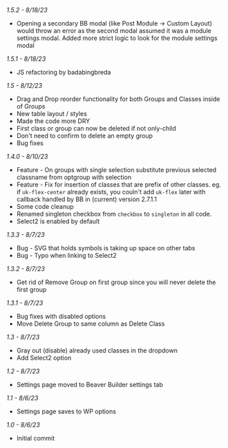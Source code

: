 *1.5.2 - 8/18/23*
- Opening a secondary BB modal (like Post Module -> Custom Layout) would throw an error as the second modal assumed it was a module settings modal. Added more strict logic to look for the module settings modal

*1.5.1 - 8/18/23*
- JS refactoring by badabingbreda

*1.5 - 8/12/23*
- Drag and Drop reorder functionality for both Groups and Classes inside of Groups
- New table layout / styles
- Made the code more DRY
- First class or group can now be deleted if not only-child
- Don't need to confirm to delete an empty group
- Bug fixes

*1.4.0 - 8/10/23*
- Feature - On groups with single selection substitute previous selected classname from optgroup with selection
- Feature - Fix for insertion of classes that are prefix of other classes. eg. if `uk-flex-center` already exists, you couln't add `uk-flex` later with callback handled by BB in (current) version 2.7.1.1
- Some code cleanup
- Renamed singleton checkbox from `checkbox` to `singleton` in all code.
- Select2 is enabled by default

*1.3.3 - 8/7/23*
- Bug - SVG that holds symbols is taking up space on other tabs
- Bug - Typo when linking to Select2

*1.3.2 - 8/7/23*
- Get rid of Remove Group on first group since you will never delete the first group

*1.3.1 - 8/7/23*
- Bug fixes with disabled options
- Move Delete Group to same column as Delete Class

*1.3 - 8/7/23*
- Gray out (disable) already used classes in the dropdown
- Add Select2 option

*1.2 - 8/7/23*
- Settings page moved to Beaver Builder settings tab

*1.1 - 8/6/23*
- Settings page saves to WP options

*1.0 - 8/6/23*
- Initial commit
